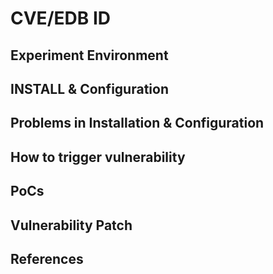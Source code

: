 # CVE/EDB ID

## Experiment Environment

## INSTALL & Configuration

## Problems in Installation & Configuration

## How to trigger vulnerability

## PoCs

## Vulnerability Patch

## References
